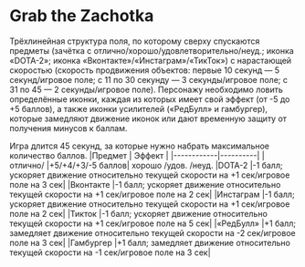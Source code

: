 # Grab the Zachotka

Трёхлинейная структура поля, по которому сверху спускаются предметы (зачётка с отлично/хорошо/удовлетворительно/неуд.; иконка «DOTA-2»; иконка «Вконтакте»/«Инстаграм»/«ТикТок») с нарастающей скоростью (скорость продвижения объектов: первые 10 секунд — 5 секунд/игровое поле; с 11 по 30 секунду — 3 секунды/игровое поле; с 31 по 45 — 2 секунды/игровое поле). Персонажу необходимо ловить определённые иконки, каждая из которых имеет свой эффект (от -5 до +5 баллов), а также иконки усилителей («РедБулл» и гамбургер), которые замедляют движение иконок или дают временную защиту от получения минусов к баллам.

Игра длится 45 секунд, за которые нужно набрать максимальное количество баллов.
|Предмет     | Эффект   |
|------------|----------|
|отлично/    |+5/+4/+3/-5 баллов|
хорошо
/удов.
/неуд.
|DOTA-2      |-1 балл; ускоряет движение относительно текущей скорости на +1 сек/игровое поле на 3 сек|
|Вконтакте   |-1 балл; ускоряет движение относительно текущей скорости на +1 сек/игровое поле на 2 сек|
|Инстаграм   |-1 балл; ускоряет движение относительно текущей скорости на +1 сек/игровое поле на 2 сек|
|Тикток      |-1 балл; ускоряет движение относительно текущей скорости на +1 сек/игровое поле на 5 сек|
|«РедБулл»   |+1 балл; замедляет движение относительно текущей скорости на -2 сек/игровое поле на 3 сек|
|Гамбургер   |+1 балл; замедляет движение относительно текущей скорости на -1 сек/игровое поле на 3 сек|
